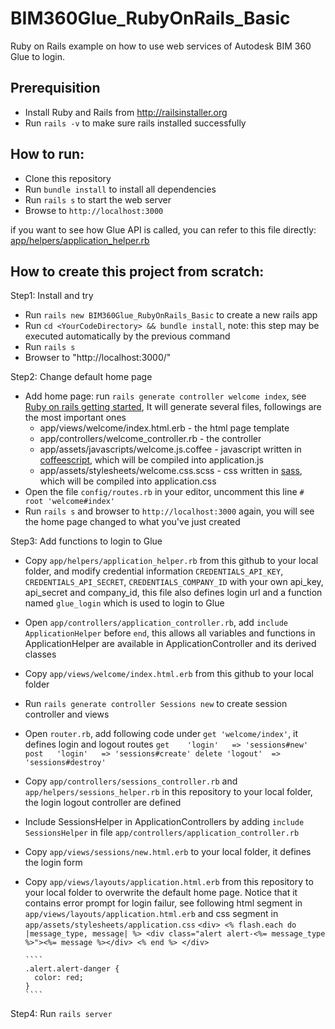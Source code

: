 # BIM360Glue_RubyOnRails_Basic
Ruby on Rails example on how to use web services of Autodesk BIM 360 Glue to login.

## Prerequisition
* Install Ruby and Rails from http://railsinstaller.org
* Run `rails -v` to make sure rails installed successfully

## How to run:
* Clone this repository
* Run `bundle install` to install all dependencies
* Run `rails s` to start the web server
* Browse to `http://localhost:3000`

if you want to see how Glue API is called, you can refer to this file directly: [app/helpers/application_helper.rb](https://github.com/lushibi/BIM360Glue_RubyOnRails_Basic/blob/master/app/helpers/application_helper.rb)

## How to create this project from scratch:

Step1: Install and try
* Run `rails new BIM360Glue_RubyOnRails_Basic` to create a new rails app
* Run `cd <YourCodeDirectory> && bundle install`, note: this step may be executed automatically by the previous command
* Run `rails s`
* Browser to "http://localhost:3000/"

Step2: Change default home page
* Add home page: run `rails generate controller welcome index`, see [Ruby on rails getting started](http://guides.rubyonrails.org/getting_started.html), It will generate several files, followings are the most important ones
  * app/views/welcome/index.html.erb - the html page template
  * app/controllers/welcome_controller.rb - the controller
  * app/assets/javascripts/welcome.js.coffee - javascript written in [coffeescript](http://coffeescript.org/), which will be compiled into application.js
  * app/assets/stylesheets/welcome.css.scss - css written in [sass](http://sass-lang.com/), which will be compiled into application.css
* Open the file `config/routes.rb` in your editor, uncomment this line `# root 'welcome#index'`
* Run `rails s` and browser to `http://localhost:3000` again, you will see the home page changed to what you've just created

Step3: Add functions to login to Glue
* Copy `app/helpers/application_helper.rb` from this github to your local folder, and modify credential information `CREDENTIALS_API_KEY`, `CREDENTIALS_API_SECRET`, `CREDENTIALS_COMPANY_ID` with your own api_key, api_secret and company_id, this file also defines login url and a function named `glue_login` which is used to login to Glue
* Open `app/controllers/application_controller.rb`, add `include ApplicationHelper` before `end`, this allows all variables and functions in ApplicationHelper are available in ApplicationController and its derived classes
* Copy `app/views/welcome/index.html.erb` from this github to your local folder
* Run `rails generate controller Sessions new` to create session controller and views
* Open `router.rb`, add following code under `get 'welcome/index'`, it defines login and logout routes
      ````
      get    'login'   => 'sessions#new'
      post   'login'   => 'sessions#create'
      delete 'logout'  => 'sessions#destroy'
      ````
* Copy `app/controllers/sessions_controller.rb` and `app/helpers/sessions_helper.rb` in this repository to your local folder, the login logout controller are defined
* Include SessionsHelper in ApplicationControllers by adding `include SessionsHelper` in file `app/controllers/application_controller.rb`
* Copy `app/views/sessions/new.html.erb` to your local folder, it defines the login form
* Copy `app/views/layouts/application.html.erb` from this repository to your local folder to overwrite the default home page. Notice that it contains error prompt for login failur, see following html segment in `app/views/layouts/application.html.erb` and css segment in `app/assets/stylesheets/application.css`
      ````
      <div>
        <% flash.each do |message_type, message| %>
          <div class="alert alert-<%= message_type %>"><%= message %></div>
        <% end %>
      </div>
      ````

      ````
      .alert.alert-danger {
        color: red;
      }
      ````
Step4: Run `rails server`
